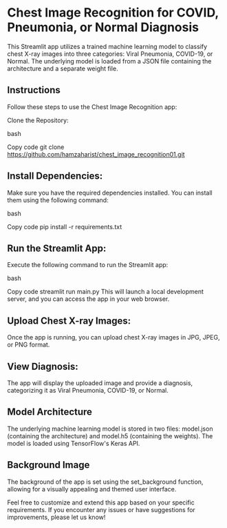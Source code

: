 # Chest Image Recognition for COVID, Pneumonia, or Normal Diagnosis
This Streamlit app utilizes a trained machine learning model to classify chest X-ray images into three categories: Viral Pneumonia, COVID-19, or Normal. The underlying model is loaded from a JSON file containing the architecture and a separate weight file.

## Instructions
Follow these steps to use the Chest Image Recognition app:

Clone the Repository:

bash

Copy code
git clone https://github.com/hamzaharist/chest_image_recognition01.git

## Install Dependencies: 
Make sure you have the required dependencies installed. You can install them using the following command:

bash

Copy code
pip install -r requirements.txt

## Run the Streamlit App:
Execute the following command to run the Streamlit app:

bash

Copy code
streamlit run main.py
This will launch a local development server, and you can access the app in your web browser.

## Upload Chest X-ray Images:
Once the app is running, you can upload chest X-ray images in JPG, JPEG, or PNG format.

## View Diagnosis:
The app will display the uploaded image and provide a diagnosis, categorizing it as Viral Pneumonia, COVID-19, or Normal.

## Model Architecture
The underlying machine learning model is stored in two files: model.json (containing the architecture) and model.h5 (containing the weights). The model is loaded using TensorFlow's Keras API.

## Background Image
The background of the app is set using the set_background function, allowing for a visually appealing and themed user interface.

Feel free to customize and extend this app based on your specific requirements. If you encounter any issues or have suggestions for improvements, please let us know!
